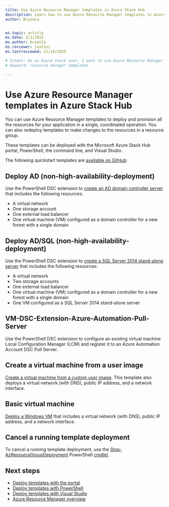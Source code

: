 ```yaml
---
title: Use Azure Resource Manager templates in Azure Stack Hub 
description: Learn how to use Azure Resource Manager templates in Azure Stack Hub to provision resources.
author: BryanLa


ms.topic: article
ms.date: 2/1/2022
ms.author: bryanla
ms.reviewer: justini
ms.lastreviewed: 11/14/2019

# Intent: As an Azure Stack user, I want to use Azure Resource Manager templates to provision resources for my application.
# Keyword: resource manager templates

---
```


# Use Azure Resource Manager templates in Azure Stack Hub

You can use Azure Resource Manager templates to deploy and provision all the resources for your application in a single, coordinated operation. You can also redeploy templates to make changes to the resources in a resource group.

These templates can be deployed with the Microsoft Azure Stack Hub portal, PowerShell, the command line, and Visual Studio.

The following quickstart templates are [available on GitHub](https://aka.ms/azurestackgithub):

## Deploy AD (non-high-availability-deployment)

Use the PowerShell DSC extension to [create an AD domain controller server](https://github.com/Azure/AzureStack-QuickStart-Templates/tree/master/ad-non-ha) that includes the following resources:

* A virtual network
* One storage account
* One external load balancer
* One virtual machine (VM) configured as a domain controller for a new forest with a single domain

## Deploy AD/SQL (non-high-availability-deployment)

Use the PowerShell DSC extension to [create a SQL Server 2014 stand-alone server](https://github.com/Azure/AzureStack-QuickStart-Templates/tree/master/sql-2014-non-ha) that includes the following resources:

* A virtual network
* Two storage accounts
* One external load balancer
* One virtual machine (VM) configured as a domain controller for a new forest with a single domain
* One VM configured as a SQL Server 2014 stand-alone server

## VM-DSC-Extension-Azure-Automation-Pull-Server

Use the PowerShell DSC extension to configure an existing virtual machine Local Configuration Manager (LCM) and register it to an Azure Automation Account DSC Pull Server.

## Create a virtual machine from a user image

[Create a virtual machine from a custom user image](https://github.com/Azure/AzureStack-QuickStart-Templates/tree/master/101-vm-create-from-customimage). This template also deploys a virtual network (with DNS), public IP address, and a network interface.

## Basic virtual machine

[Deploy a Windows VM](https://aka.ms/aa6zdzx) that includes a virtual network (with DNS), public IP address, and a network interface.

## Cancel a running template deployment

To cancel a running template deployment, use the [Stop-AzResourceGroupDeployment](/powershell/module/Az.resources/stop-Azresourcegroupdeployment) PowerShell [cmdlet](/powershell/scripting/developer/cmdlet/cmdlet-overview).

## Next steps

* [Deploy templates with the portal](azure-stack-deploy-template-portal.md)
* [Deploy templates with PowerShell](azure-stack-deploy-template-powershell.md)
* [Deploy templates with Visual Studio](azure-stack-deploy-template-visual-studio.md)
* [Azure Resource Manager overview](/azure/azure-resource-manager/resource-group-overview)
